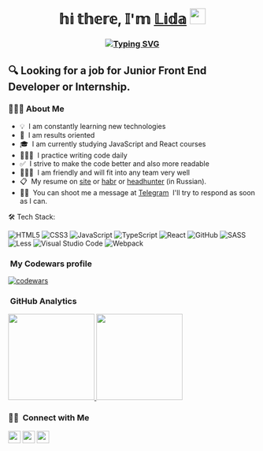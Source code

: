 <h1 align="center">𝕙𝕚 𝕥𝕙𝕖𝕣𝕖, 𝕀'𝕞  <a href="https://lidasharova.github.io/my-cv/" target="_blank">𝕃𝕚𝕕𝕒</a> 
<img src="https://github.com/blackcater/blackcater/raw/main/images/Hi.gif" height="32"/></h1>
<h3 align="center"><a href="https://git.io/typing-svg"><img src="https://readme-typing-svg.herokuapp.com?font=Fira+Code&size=32&pause=1000&color=3295ED&width=435&lines=%F0%9D%95%80+%F0%9D%95%92%F0%9D%95%9E+%F0%9D%95%97%F0%9D%95%A3%F0%9D%95%A0%F0%9D%95%9F%F0%9D%95%A5%F0%9D%95%96%F0%9D%95%9F%F0%9D%95%95+%F0%9D%95%95%F0%9D%95%96%F0%9D%95%A7%F0%9D%95%96%F0%9D%95%9D%F0%9D%95%A0%F0%9D%95%A1%F0%9D%95%96%F0%9D%95%A3" alt="Typing SVG" /></a></h3>

##  🔍  Looking for a job for Junior Front End Developer or Internship.

###    👨🏻‍💻  About Me

- 💡 &nbsp;I am constantly learning new technologies
- 🎯 &nbsp;I am results oriented
- 🎓 &nbsp;I am currently studying JavaScript and React courses
- 👩🏼‍💻 &nbsp;I practice writing code daily
- ✅ &nbsp;I strive to make the code better and also more readable
- 🙋🏼‍♀️ &nbsp;I am friendly and will fit into any team very well
- 📋 &nbsp;My resume on [site](https://lidasharova.github.io/my-cv/) or [habr](https://career.habr.com/lidiiaa) or [headhunter](https://hh.ru/applicant/resumes/view?resume=e89ef93cff0b1f632a0039ed1f6f3758594945) (in Russian).
- ✍🏻 &nbsp;You can shoot me a message at [Telegram](https://t.me/lidasharova)
   &nbsp;I'll try to respond as soon as I can.



 🛠 Tech Stack:

![HTML5](https://img.shields.io/badge/html5-%23E34F26.svg?style=for-the-badge&logo=html5&logoColor=white)
![CSS3](https://img.shields.io/badge/css3-%231572B6.svg?style=for-the-badge&logo=css3&logoColor=white)
![JavaScript](https://img.shields.io/badge/javascript-%23323330.svg?style=for-the-badge&logo=javascript&logoColor=%23F7DF1E)
![TypeScript](https://img.shields.io/badge/typescript-2B4C80?style=for-the-badge&logo=typescript&logoColor=white)
![React](https://img.shields.io/badge/react-%2320232a.svg?style=for-the-badge&logo=react&logoColor=%2361DAFB)
![GitHub](https://img.shields.io/badge/github-%23121011.svg?style=for-the-badge&logo=github&logoColor=white)
![SASS](https://img.shields.io/badge/SASS-hotpink.svg?style=for-the-badge&logo=SASS&logoColor=white)
![Less](https://img.shields.io/badge/less-2B4C80?style=for-the-badge&logo=less&logoColor=white)
![Visual Studio Code](https://img.shields.io/badge/Visual%20Studio%20Code-0078d7.svg?style=for-the-badge&logo=visual-studio-code&logoColor=white)
![Webpack](https://img.shields.io/badge/webpack-%238DD6F9.svg?style=for-the-badge&logo=webpack&logoColor=black)

 ###  &nbsp;My Codewars profile
 [![codewars](https://www.codewars.com/users/rsschool_7e589586a7c4b954/badges/micro)](https://www.codewars.com/users/rsschool_7e589586a7c4b954) 


 ###  &nbsp;GitHub Analytics

<a href="https://github.com/lidasharova/github-readme-stats">
 <img height="175em align="left" src="https://github-readme-stats-8bk6-lidasharova.vercel.app/api/top-langs/?username=lidasharova&layout=compact" />
</a>

<a href="https://github.com/lidasharova">
  <img height="175em align="right" src="https://github-readme-stats-eight-theta.vercel.app/api?username=lidasharova&show_icons=true&theme=algolia&include_all_commits=true&count_private=true" />
</a>





### 🤝🏻 &nbsp;Connect with Me

<p align="left">
<a href="https://t.me/lidasharova"><img height="25em" src="https://img.shields.io/badge/-@lidasharova-1877F2?style=flat&logo=Telegram&logoColor=white"/></a>
<a href="https://www.linkedin.com/in/lidiia-sharova/"><img height="25em" src="https://img.shields.io/badge/-Lidiia%20Sharova%20-0077B5?style=flat&logo=Linkedin&logoColor=white"/></a>
<a href="mailto:Lida050496@yandex.ru"><img height="25em" src="https://img.shields.io/badge/-Lida050496@yandex.ru-D14836?style=flat&logo=Yandex&logoColor=white"/></a>
</p>




<!--
**lidasharova/lidasharova** is a ✨ _special_ ✨ repository because its `README.md` (this file) appears on your GitHub profile.

Here are some ideas to get you started:
